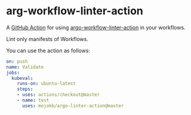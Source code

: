# arg-workflow-linter-action

A [GitHub Action](https://github.com/features/actions) for using [argo-workflow-linter-action](https://github.com/mojokb/arg-linter-action) in your workflows.

Lint only manifests of Workflows.

You can use the action as follows:

```yaml
on: push
name: Validate
jobs:
  kubeval:
    runs-on: ubuntu-latest
    steps:
    - uses: actions/checkout@master
    - name: test
      uses: mojokb/argo-linter-action@master
```


